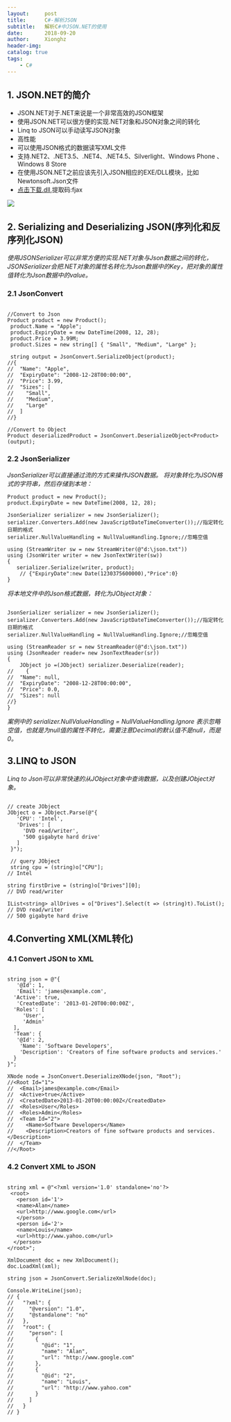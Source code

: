 ```yaml
---
layout:     post
title:      C#-解析JSON
subtitle:   解析C#中JSON.NET的使用
date:       2018-09-20
author:     Xionghz
header-img: 
catalog: true
tags:
    - C#
---
```


## 1. JSON.NET的简介
* JSON.NET对于.NET来说是一个非常高效的JSON框架<br>
* 使用JSON.NET可以很方便的实现.NET对象和JSON对象之间的转化<br/>
* Linq to JSON可以手动读写JSON对象 <br/>
* 高性能<br/>
* 可以使用JSON格式的数据读写XML文件<br/>
* 支持.NET2、.NET3.5、.NET4、.NET4.5、Silverlight、Windows Phone 、Windows 8 Store<br/>
* 在使用JSON.NET之前应该先引入JSON相应的EXE/DLL模块，比如Newtonsoft.Json文件
* [点击下载.dll](https://pan.baidu.com/s/1lPSA2IU1dr7KJNELCki7jw),提取码:fjax

![](https://ws1.sinaimg.cn/large/006tNbRwly1fvmwvgaxk3j309j06kt8j.jpg)

## 2. Serializing and Deserializing JSON(序列化和反序列化JSON)
_使用JSONSerializer可以非常方便的实现.NET对象与Json数据之间的转化，JSONSerializer会把.NET对象的属性名转化为Json数据中的Key，把对象的属性值转化为Json数据中的value。_
### 2.1  JsonConvert
```

//Convert to Json 
Product product = new Product();
 product.Name = "Apple";
 product.ExpiryDate = new DateTime(2008, 12, 28);
 product.Price = 3.99M;
 product.Sizes = new string[] { "Small", "Medium", "Large" };
 
 string output = JsonConvert.SerializeObject(product);
//{
//  "Name": "Apple",
//  "ExpiryDate": "2008-12-28T00:00:00",
//  "Price": 3.99,
//  "Sizes": [
//    "Small",
//    "Medium",
//    "Large"
//  ]
//}

//Convert to Object
Product deserializedProduct = JsonConvert.DeserializeObject<Product>(output);
```

### 2.2 JsonSerializer
_JsonSerializer可以直接通过流的方式来操作JSON数据。_
_将对象转化为JSON格式的字符串，然后存储到本地：_
```
Product product = new Product();
product.ExpiryDate = new DateTime(2008, 12, 28);

JsonSerializer serializer = new JsonSerializer();
serializer.Converters.Add(new JavaScriptDateTimeConverter());//指定转化日期的格式
serializer.NullValueHandling = NullValueHandling.Ignore;//忽略空值

using (StreamWriter sw = new StreamWriter(@"d:\json.txt"))
using (JsonWriter writer = new JsonTextWriter(sw))
{
   serializer.Serialize(writer, product);
    // {"ExpiryDate":new Date(1230375600000),"Price":0}
}
```

_将本地文件中的Json格式数据，转化为JObject对象：_
```

JsonSerializer serializer = new JsonSerializer();
serializer.Converters.Add(new JavaScriptDateTimeConverter());//指定转化日期的格式
serializer.NullValueHandling = NullValueHandling.Ignore;//忽略空值

using (StreamReader sr = new StreamReader(@"d:\json.txt"))
using (JsonReader reader= new JsonTextReader(sr))
{
    JObject jo =(JObject) serializer.Deserialize(reader);
//    {
//  "Name": null,
//  "ExpiryDate": "2008-12-28T00:00:00",
//  "Price": 0.0,
//  "Sizes": null
//}
}
```

_案例中的 serializer.NullValueHandling = NullValueHandling.Ignore 表示忽略空值，也就是为null值的属性不转化，需要注意Decimal的默认值不是null，而是0。_

## 3.LINQ to JSON
_Linq to Json可以非常快速的从JObject对象中查询数据，以及创建JObject对象。_
```

// create JObject
JObject o = JObject.Parse(@"{
   'CPU': 'Intel',
   'Drives': [
     'DVD read/writer',
     '500 gigabyte hard drive'
   ]
 }");

 // query JObject
 string cpu = (string)o["CPU"];
// Intel

string firstDrive = (string)o["Drives"][0];
// DVD read/writer

IList<string> allDrives = o["Drives"].Select(t => (string)t).ToList();
// DVD read/writer
// 500 gigabyte hard drive
```

## 4.Converting XML(XML转化)
### 4.1 Convert JSON to XML
```

string json = @"{
   '@Id': 1,
   'Email': 'james@example.com',
  'Active': true,
   'CreatedDate': '2013-01-20T00:00:00Z',
  'Roles': [
     'User',
     'Admin'
  ],
  'Team': {
   '@Id': 2,
    'Name': 'Software Developers',
    'Description': 'Creators of fine software products and services.'
  }
}";

XNode node = JsonConvert.DeserializeXNode(json, "Root");
//<Root Id="1">
//  <Email>james@example.com</Email>
//  <Active>true</Active>
//  <CreatedDate>2013-01-20T00:00:00Z</CreatedDate>
//  <Roles>User</Roles>
//  <Roles>Admin</Roles>
//  <Team Id="2">
//    <Name>Software Developers</Name>
//    <Description>Creators of fine software products and services.</Description>
//  </Team>
//</Root>
```

### 4.2 Convert XML to JSON
```

string xml = @"<?xml version='1.0' standalone='no'?>
 <root>
   <person id='1'>
   <name>Alan</name>
   <url>http://www.google.com</url>
   </person>
   <person id='2'>
   <name>Louis</name>
   <url>http://www.yahoo.com</url>
  </person>
</root>";

XmlDocument doc = new XmlDocument();
doc.LoadXml(xml);

string json = JsonConvert.SerializeXmlNode(doc);

Console.WriteLine(json);
// {
//   "?xml": {
//     "@version": "1.0",
//     "@standalone": "no"
//   },
//   "root": {
//     "person": [
//       {
//         "@id": "1",
//         "name": "Alan",
//         "url": "http://www.google.com"
//       },
//       {
//         "@id": "2",
//         "name": "Louis",
//         "url": "http://www.yahoo.com"
//       }
//     ]
//   }
// }
```
